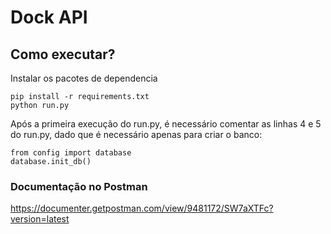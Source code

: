 # Dock API

## Como executar?
Instalar os pacotes de dependencia
```
pip install -r requirements.txt
python run.py
```

Após a primeira execução do run.py, é necessário comentar as linhas 4 e 5 do run.py, dado que é necessário apenas para criar o banco:

    from config import database
    database.init_db()


### Documentação no Postman

https://documenter.getpostman.com/view/9481172/SW7aXTFc?version=latest


